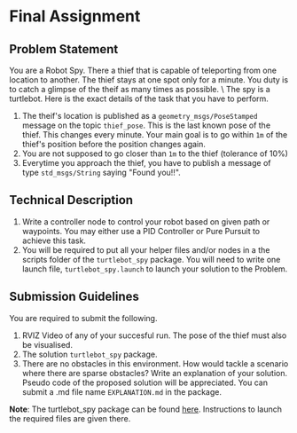 # Final Assignment
## Problem Statement
You are a Robot Spy. There a thief that is capable of teleporting from one location to another. The thief stays at one spot only for a minute. You duty is to catch a glimpse of the theif as many times as possible. \\
The spy is a turtlebot. Here is the exact details of the task that you have to perform.
1. The theif's location is published as a `geometry_msgs/PoseStamped` message on the topic `thief_pose`. This is the last known pose of the thief. This changes every minute. Your main goal is to go within `1m` of the thief's position before the position changes again.
2. You are not supposed to go closer than `1m` to the thief (tolerance of 10%)
3. Everytime you approach the thief, you have to publish a message of type `std_msgs/String` saying "Found you!!".

## Technical Description
1. Write a controller node to control your robot based on given path or waypoints. You may either use a PID Controller or Pure Pursuit to achieve this task.
2. You will be required to put all your helper files and/or nodes in a the scripts folder of the `turtlebot_spy` package. You will need to write one launch file, `turtlebot_spy.launch` to launch your solution to the Problem.

## Submission Guidelines
You are required to submit the following.
1. RVIZ Video of any of your succesful run. The pose of the thief must also be visualised.
2. The solution `turtlebot_spy` package.
3. There are no obstacles in this environment. How would tackle a scenario where there are sparse obstacles? Write an explanation of your solution. Pseudo code of the proposed solution will be appreciated. You can submit a .md file name `EXPLANATION.md` in the package.

__Note__: The turtlebot_spy package can be found [here](turtlebot_spy/README.md). Instructions to launch the required files are given there.
